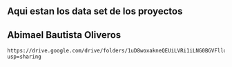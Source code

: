 
## Aqui estan los data set de los proyectos
## Abimael Bautista Oliveros

    https://drive.google.com/drive/folders/1uD8woxakneQEUiLVRi1iLNG0BGVFllqc?usp=sharing
